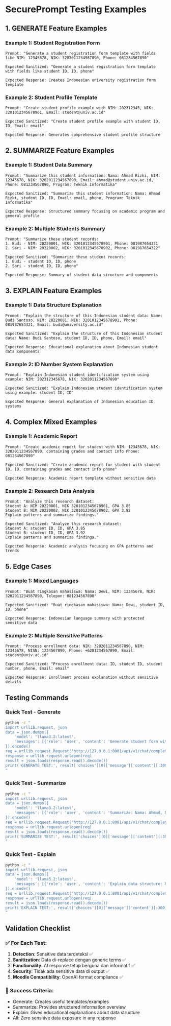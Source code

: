 # SecurePrompt Testing Examples

## 1. GENERATE Feature Examples

### Example 1: Student Registration Form
```
Prompt: "Generate a student registration form template with fields like NIM: 12345678, NIK: 3202011234567890, Phone: 081234567890"

Expected Sanitized: "Generate a student registration form template with fields like student ID, ID, phone"

Expected Response: Creates Indonesian university registration form template
```

### Example 2: Student Profile Template  
```
Prompt: "Create student profile example with NIM: 202312345, NIK: 3201012345678901, Email: student@univ.ac.id"

Expected Sanitized: "Create student profile example with student ID, ID, Email: email"

Expected Response: Generates comprehensive student profile structure
```

## 2. SUMMARIZE Feature Examples

### Example 1: Student Data Summary
```
Prompt: "Summarize this student information: Nama: Ahmad Rizki, NIM: 12345678, NIK: 3202011234567890, Email: ahmad@student.univ.ac.id, Phone: 081234567890, Program: Teknik Informatika"

Expected Sanitized: "Summarize this student information: Nama: Ahmad Rizki, student ID, ID, Email: email, phone, Program: Teknik Informatika"

Expected Response: Structured summary focusing on academic program and general profile
```

### Example 2: Multiple Students Summary
```
Prompt: "Summarize these student records:
1. Budi - NIM: 20220001, NIK: 3201012345678901, Phone: 081987654321
2. Sari - NIM: 20220002, NIK: 3201012345678902, Phone: 081987654322"

Expected Sanitized: "Summarize these student records:
1. Budi - student ID, ID, phone
2. Sari - student ID, ID, phone"

Expected Response: Summary of student data structure and components
```

## 3. EXPLAIN Feature Examples

### Example 1: Data Structure Explanation
```
Prompt: "Explain the structure of this Indonesian student data: Name: Budi Santoso, NIM: 20220001, NIK: 3201012345678901, Phone: 081987654321, Email: budi@university.ac.id"

Expected Sanitized: "Explain the structure of this Indonesian student data: Name: Budi Santoso, student ID, ID, phone, Email: email"

Expected Response: Educational explanation about Indonesian student data components
```

### Example 2: ID Number System Explanation
```
Prompt: "Explain Indonesian student identification system using example: NIM: 202312345678, NIK: 3202011234567890"

Expected Sanitized: "Explain Indonesian student identification system using example: student ID, ID"

Expected Response: General explanation of Indonesian education ID systems
```

## 4. Complex Mixed Examples

### Example 1: Academic Report
```
Prompt: "Create academic report for student with NIM: 12345678, NIK: 3202011234567890, containing grades and contact info Phone: 081234567890"

Expected Sanitized: "Create academic report for student with student ID, ID, containing grades and contact info phone"

Expected Response: Academic report template without sensitive data
```

### Example 2: Research Data Analysis
```
Prompt: "Analyze this research dataset:
Student A: NIM 20220001, NIK 3201012345678901, GPA 3.85
Student B: NIM 20220002, NIK 3201012345678902, GPA 3.92
Explain patterns and summarize findings."

Expected Sanitized: "Analyze this research dataset:
Student A: student ID, ID, GPA 3.85
Student B: student ID, ID, GPA 3.92
Explain patterns and summarize findings."

Expected Response: Academic analysis focusing on GPA patterns and trends
```

## 5. Edge Cases

### Example 1: Mixed Languages
```
Prompt: "Buat ringkasan mahasiswa: Nama: Dewi, NIM: 12345678, NIK: 3202011234567890, Telepon: 081234567890"

Expected Sanitized: "Buat ringkasan mahasiswa: Nama: Dewi, student ID, ID, phone"

Expected Response: Indonesian language summary with protected sensitive data
```

### Example 2: Multiple Sensitive Patterns
```
Prompt: "Process enrollment data: NIK: 3202011234567890, NIM: 12345678, NISN: 1234567890, Phone: +6281234567890, Email: student@univ.ac.id"

Expected Sanitized: "Process enrollment data: ID, student ID, student number, phone, Email: email"

Expected Response: Enrollment process explanation without sensitive details
```

## Testing Commands

### Quick Test - Generate
```bash
python -c "
import urllib.request, json
data = json.dumps({
    'model': 'llama3.2:latest', 
    'messages': [{'role': 'user', 'content': 'Generate student form with NIM: 12345678, NIK: 3202011234567890'}]
}).encode()
req = urllib.request.Request('http://127.0.0.1:8001/api/v1/chat/completions', data=data, headers={'Content-Type': 'application/json'})
response = urllib.request.urlopen(req)
result = json.loads(response.read().decode())
print('GENERATE TEST:', result['choices'][0]['message']['content'][:300])
"
```

### Quick Test - Summarize  
```bash
python -c "
import urllib.request, json
data = json.dumps({
    'model': 'llama3.2:latest',
    'messages': [{'role': 'user', 'content': 'Summarize: Nama: Ahmad, NIM: 12345678, NIK: 3202011234567890, Phone: 081234567890'}]
}).encode()
req = urllib.request.Request('http://127.0.0.1:8001/api/v1/chat/completions', data=data, headers={'Content-Type': 'application/json'})
response = urllib.request.urlopen(req)
result = json.loads(response.read().decode())
print('SUMMARIZE TEST:', result['choices'][0]['message']['content'][:300])
"
```

### Quick Test - Explain
```bash
python -c "
import urllib.request, json
data = json.dumps({
    'model': 'llama3.2:latest',
    'messages': [{'role': 'user', 'content': 'Explain data structure: NIM: 20220001, NIK: 3201012345678901, Phone: 081987654321'}]
}).encode()
req = urllib.request.Request('http://127.0.0.1:8001/api/v1/chat/completions', data=data, headers={'Content-Type': 'application/json'})
response = urllib.request.urlopen(req)
result = json.loads(response.read().decode())
print('EXPLAIN TEST:', result['choices'][0]['message']['content'][:300])
"
```

## Validation Checklist

### ✅ For Each Test:
1. **Detection**: Sensitive data terdeteksi ✅
2. **Sanitization**: Data di-replace dengan generic terms ✅  
3. **Functionality**: AI response tetap berguna dan informatif ✅
4. **Security**: Tidak ada sensitive data di output ✅
5. **Moodle Compatibility**: OpenAI format compliance ✅

### 🎯 Success Criteria:
- Generate: Creates useful templates/examples
- Summarize: Provides structured information overview  
- Explain: Gives educational explanations about data structure
- All: Zero sensitive data exposure in any response